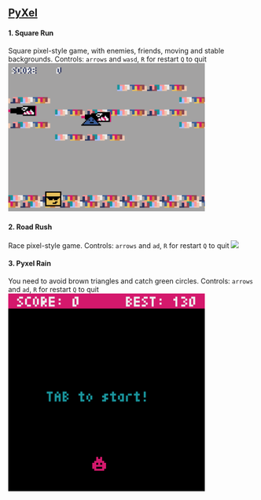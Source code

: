 ## [PyXel](https://github.com/kitao/pyxel) <br />
#### 1. Square Run<br />
Square pixel-style game, with enemies, friends, moving and stable backgrounds. Controls: `arrows` and `wasd`, `R` for restart `Q` to quit
<img src="/PyXel/Square_Run/pics/gameplay.gif" width="400">

#### 2. Road Rush<br />
Race pixel-style game. Controls: `arrows` and `ad`, `R` for restart `Q` to quit
<img src="/PyXel/Road_Rush/pics/lvl_1.gif" width="300">

#### 3. Pyxel Rain<br />
You need to avoid brown triangles and catch green circles. Controls: `arrows` and `ad`, `R` for restart `Q` to quit
<img src="/PyXel/Pyxel_Rain/pics/pyxel_rain_gameplay.gif" width="400">
